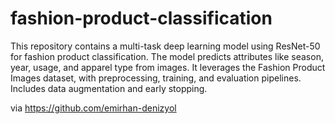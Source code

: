 # fashion-product-classification
This repository contains a multi-task deep learning model using ResNet-50 for fashion product classification. The model predicts attributes like season, year, usage, and apparel type from images. It leverages the Fashion Product Images dataset, with preprocessing, training, and evaluation pipelines. Includes data augmentation and early stopping.



via
https://github.com/emirhan-denizyol
